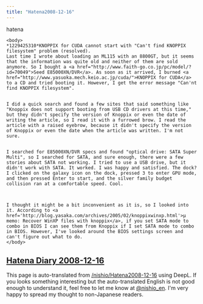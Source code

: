 ```yaml
---
title: "Hatena2008-12-16"
---
```


hatena

```
<body>
*1229425310*KNOPPIX for CUDA cannot start with "Can't find KNOPPIX filesystem" problem (resolved).
Last time I wrote about loading an ML115 with an 8800GT, but it seems that the information was quite old and neither of them are sold anymore. So I bought a <a href="http://www.faith-go.co.jp/pc/model/?id=70049">Seed E85000XN/DVR</a>. As soon as it arrived, I burned <a href="http://www.yasuoka.mech.keio.ac.jp/cuda/">KNOPPIX for CUDA</a> to a CD and tried booting it. However, I get the error message "Can'nt find KNOPPIX filesystem".


I did a quick search and found a few sites that said something like "Knoppix does not support booting from USB CD drivers at this time," but they didn't specify the version of Knoppix or even the date of writing the article, so I read it with a furrowed brow. I read the article with a raised eyebrow, because it didn't specify the version of Knoppix or even the date when the article was written. I'm not sure.


I searched for E85000XN/DVR specs and found "optical drive: SATA Super Multi", so I searched for SATA, and sure enough, there were a few stories about SATA not working. I tried to use a USB drive, but it didn't work with SATA. It worked. I was happy and satisfied. The dock? I clicked on the galaxy icon on the dock, pressed 3 to enter GPU mode, and then pressed Enter to start, and the silver family budget collision ran at a comfortable speed. Cool.



I thought it might be a bit inconvenient as it is, so I looked into it. According to <a href='http://blog.yasaka.com/archives/2005/02/knoppixwinxp.html'>μ memo: Recover WinXP files with knoppix</a>, if you set SATA mode to combo in BIOS I can see them from Knoppix if I set SATA mode to combo in BIOS. However, I've looked around the BIOS settings screen and can't figure out what to do.
</body>
```


[Hatena Diary 2008-12-16](https://nishiohirokazu.hatenadiary.org/archive/2008/12/16)
---
This page is auto-translated from [/nishio/Hatena2008-12-16](https://scrapbox.io/nishio/Hatena2008-12-16) using DeepL. If you looks something interesting but the auto-translated English is not good enough to understand it, feel free to let me know at [@nishio_en](https://twitter.com/nishio_en). I'm very happy to spread my thought to non-Japanese readers.